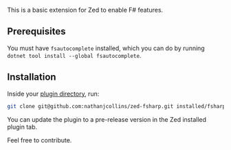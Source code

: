This is a basic extension for Zed to enable F# features.

## Prerequisites
You must have `fsautocomplete` installed, which you can do by running `dotnet tool install --global fsautocomplete`.

## Installation

Inside your [plugin directory](https://zed.dev/docs/extensions/installing-extensions#installation-location), run:

```sh
git clone git@github.com:nathanjcollins/zed-fsharp.git installed/fsharp
```

You can update the plugin to a pre-release version in the Zed installed plugin tab.

Feel free to contribute.

